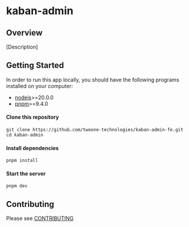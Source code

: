 # kaban-admin

## Overview

[Description]

## Getting Started

In order to run this app locally, you should have the following programs installed on your computer:

- [nodejs](https://nodejs.org/)>=20.0.0
- [pnpm](https://pnpm.io/installation/)>=9.4.0

#### Clone this repository

```
git clone https://github.com/twoone-technologies/kaban-admin-fe.git
cd kaban-admin
```

#### Install dependencies

```
pnpm install
```

#### Start the server

```
pnpm dev
```

## Contributing

Please see [CONTRIBUTING](./CONTRIBUTING.md)
